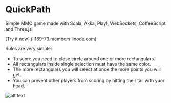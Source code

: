 QuickPath
=========

Simple MMO game made with Scala, Akka, Play!, WebSockets, CoffeeScript and Three.js  
  
[Try it now] (li189-73.members.linode.com)

Rules are very simple:

- To score you need to close circle around one or more rectangulars.
- All rectangulars inside single selection must have the same color.
- The more rectangulars you will select at once the more points you will get.
- You can prevent other players from scoring by hitting their tail with yuor head. 

![alt text](http://oi49.tinypic.com/1icyoj.jpg "Gameplay")
